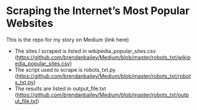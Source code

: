 # Scraping the Internet’s Most Popular Websites

This is the repo for my story on Medium (link here)

* The sites I scraped is listed in wikipedia_popular_sites.csv (https://github.com/brendanbailey/Medium/blob/master/robots_txt/wikipedia_popular_sites.csv)
* The script used to scrape is robots_txt.py (https://github.com/brendanbailey/Medium/blob/master/robots_txt/robots_txt.py)
* The results are listed in output_file.txt (https://github.com/brendanbailey/Medium/blob/master/robots_txt/output_file.txt)
